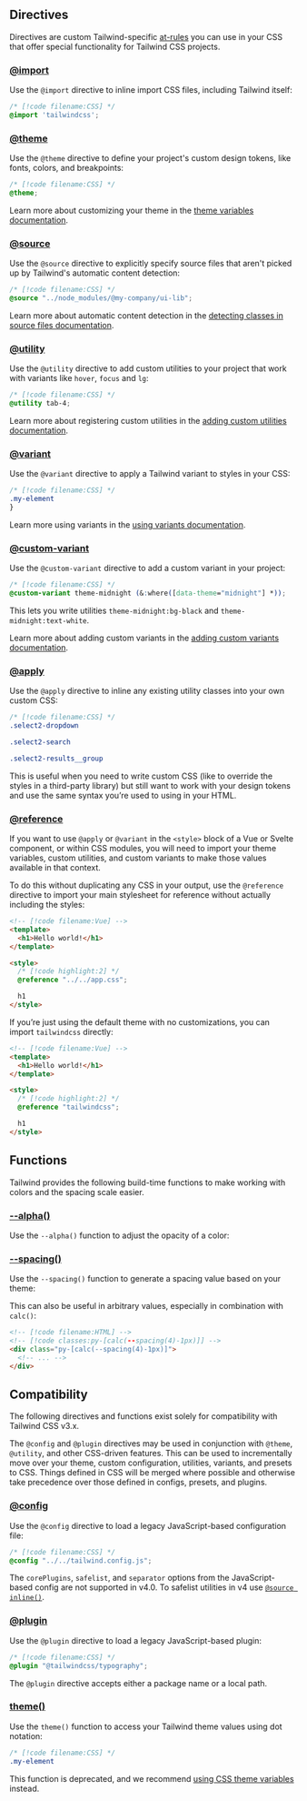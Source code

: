 ## Directives

Directives are custom Tailwind-specific [at-rules](https://developer.mozilla.org/en-US/docs/Web/CSS/At-rule) you can use in your CSS that offer special functionality for Tailwind CSS projects.

<h3 id="import-directive">
  <a href="#import-directive">@import</a>
</h3>

Use the `@import` directive to inline import CSS files, including Tailwind itself:

```css
/* [!code filename:CSS] */
@import 'tailwindcss';
```

<h3 id="theme-directive">
  <a href="#theme-directive">@theme</a>
</h3>

Use the `@theme` directive to define your project's custom design tokens, like fonts, colors, and breakpoints:

```css
/* [!code filename:CSS] */
@theme;
```

Learn more about customizing your theme in the [theme variables documentation](/docs/theme).

<h3 id="source-directive">
  <a href="#source-directive">@source</a>
</h3>

Use the `@source` directive to explicitly specify source files that aren't picked up by Tailwind's automatic content detection:

```css
/* [!code filename:CSS] */
@source "../node_modules/@my-company/ui-lib";
```

Learn more about automatic content detection in the [detecting classes in source files documentation](/docs/detecting-classes-in-source-files).

<h3 id="utility-directive">
  <a href="#utility-directive">@utility</a>
</h3>

Use the `@utility` directive to add custom utilities to your project that work with variants like `hover`, `focus` and `lg`:

```css
/* [!code filename:CSS] */
@utility tab-4;
```

Learn more about registering custom utilities in the [adding custom utilities documentation](/docs/adding-custom-styles#adding-custom-utilities).

<h3 id="variant-directive">
  <a href="#variant-directive">@variant</a>
</h3>

Use the `@variant` directive to apply a Tailwind variant to styles in your CSS:

```css
/* [!code filename:CSS] */
.my-element
}
```

Learn more using variants in the [using variants documentation](/docs/adding-custom-styles#using-variants).

<h3 id="custom-variant-directive">
  <a href="#custom-variant-directive">@custom-variant</a>
</h3>

Use the `@custom-variant` directive to add a custom variant in your project:

```css
/* [!code filename:CSS] */
@custom-variant theme-midnight (&:where([data-theme="midnight"] *));
```

This lets you write utilities `theme-midnight:bg-black` and `theme-midnight:text-white`.

Learn more about adding custom variants in the [adding custom variants documentation](/docs/adding-custom-styles#adding-custom-variants).

<h3 id="apply-directive">
  <a href="#apply-directive">@apply</a>
</h3>

Use the `@apply` directive to inline any existing utility classes into your own custom CSS:

```css
/* [!code filename:CSS] */
.select2-dropdown

.select2-search

.select2-results__group
```

This is useful when you need to write custom CSS (like to override the styles in a third-party library) but still want to work with your design tokens and use the same syntax you’re used to using in your HTML.

<h3 id="reference-directive">
  <a href="#reference-directive">@reference</a>
</h3>

If you want to use `@apply` or `@variant` in the `<style>` block of a Vue or Svelte component, or within CSS modules, you will need to import your theme variables, custom utilities, and custom variants to make those values available in that context.

To do this without duplicating any CSS in your output, use the `@reference` directive to import your main stylesheet for reference without actually including the styles:

```html
<!-- [!code filename:Vue] -->
<template>
  <h1>Hello world!</h1>
</template>

<style>
  /* [!code highlight:2] */
  @reference "../../app.css";

  h1
</style>
```

If you’re just using the default theme with no customizations, you can import `tailwindcss` directly:

```html
<!-- [!code filename:Vue] -->
<template>
  <h1>Hello world!</h1>
</template>

<style>
  /* [!code highlight:2] */
  @reference "tailwindcss";

  h1
</style>
```

## Functions

Tailwind provides the following build-time functions to make working with colors and the spacing scale easier.

<h3 id="alpha-function">
  <a href="#alpha-function">--alpha()</a>
</h3>

Use the `--alpha()` function to adjust the opacity of a color:

<h3 id="spacing-function">
  <a href="#spacing-function">--spacing()</a>
</h3>

Use the `--spacing()` function to generate a spacing value based on your theme:

This can also be useful in arbitrary values, especially in combination with `calc()`:

```html
<!-- [!code filename:HTML] -->
<!-- [!code classes:py-[calc(--spacing(4)-1px)]] -->
<div class="py-[calc(--spacing(4)-1px)]">
  <!-- ... -->
</div>
```

## Compatibility

The following directives and functions exist solely for compatibility with Tailwind CSS v3.x.

The `@config` and `@plugin` directives may be used in conjunction with `@theme`, `@utility`, and other CSS-driven features. This can be used to incrementally move over your theme, custom configuration, utilities, variants, and presets to CSS. Things defined in CSS will be merged where possible and otherwise take precedence over those defined in configs, presets, and plugins.

<h3 id="config-directive">
  <a href="#config-directive">@config</a>
</h3>

Use the `@config` directive to load a legacy JavaScript-based configuration file:

```css
/* [!code filename:CSS] */
@config "../../tailwind.config.js";
```

The `corePlugins`, `safelist`, and `separator` options from the JavaScript-based config are not supported in v4.0. To safelist utilities in v4 use [`@source inline()`](/docs/detecting-classes-in-source-files#safelisting-specific-utilities).

<h3 id="plugin-directive">
  <a href="#plugin-directive">@plugin</a>
</h3>

Use the `@plugin` directive to load a legacy JavaScript-based plugin:

```css
/* [!code filename:CSS] */
@plugin "@tailwindcss/typography";
```

The `@plugin` directive accepts either a package name or a local path.

<h3 id="theme-function">
  <a href="#theme-function">theme()</a>
</h3>

Use the `theme()` function to access your Tailwind theme values using dot notation:

```css
/* [!code filename:CSS] */
.my-element
```

This function is deprecated, and we recommend [using CSS theme variables](/docs/theme#using-your-theme-variables) instead.
